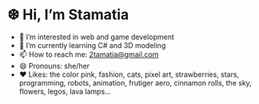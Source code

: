 <H1> ❆ Hi, I’m Stamatia </H1>

- 👀 I’m interested in web and game development
- 🌱 I’m currently learning C# and 3D modeling
- 📫 How to reach me: 2tamatia@gmail.com
- 😄 Pronouns: she/her
- ❤️ Likes: the color pink, fashion, cats, pixel art, strawberries, stars, programming, robots, animation, frutiger aero, cinnamon rolls, the sky, flowers, legos, lava lamps...
  

<!---
stam4tia/stam4tia is a ✨ special ✨ repository because its `README.md` (this file) appears on your GitHub profile.
You can click the Preview link to take a look at your changes.
--->
